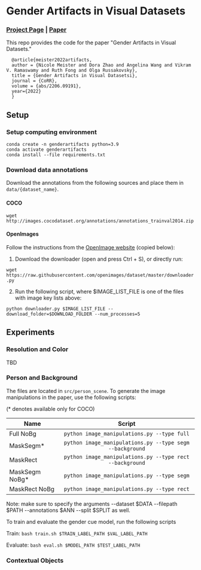 # Gender Artifacts in Visual Datasets
### [Project Page](https://princetonvisualai.github.io/gender-artifacts/) | [Paper](https://arxiv.org/abs/2206.09191)

This repo provides the code for the paper "Gender Artifacts in Visual Datasets."

```
  @article{meister2022artifacts,
  author = {Nicole Meister and Dora Zhao and Angelina Wang and Vikram V. Ramaswamy and Ruth Fong and Olga Russakovsky},
  title = {Gender Artifacts in Visual Datasetsi},
  journal = {CoRR},
  volume = {abs/2206.09191},
  year={2022}
  }
```

## Setup

### Setup computing environment
```
conda create -n genderartifacts python=3.9
conda activate genderartifacts 
conda install --file requirements.txt
```

### Download data annotations
Download the annotations from the following sources and place them in ```data/{dataset_name}```. 
#### COCO
```wget http://images.cocodataset.org/annotations/annotations_trainval2014.zip```

#### OpenImages
Follow the instructions from the [OpenImage website](https://storage.googleapis.com/openimages/web/extended.html) (copied below):

1. Download the downloader (open and press Ctrl + S), or directly run:

```wget https://raw.githubusercontent.com/openimages/dataset/master/downloader.py```

2. Run the following script, where $IMAGE_LIST_FILE is one of the files with image key lists above:

```python downloader.py $IMAGE_LIST_FILE --download_folder=$DOWNLOAD_FOLDER --num_processes=5```



## Experiments
### Resolution and Color
TBD 

### Person and Background
The files are located in ```src/person_scene```. To generate the image manipulations in the paper, use the following scripts:

(* denotes available only for COCO)

| Name      | Script         | 
| ------------- |:-------------:| 
| Full NoBg     | ```python image_manipulations.py --type full``` | 
| MaskSegm*     | ```python image_manipulations.py --type segm --background```    |   
| MaskRect      | ```python image_manipulations.py --type rect --background```     |   
| MaskSegm NoBg*| ```python image_manipulations.py --type segm```             |
| MaskRect NoBg | ```python image_manipulations.py --type rect```              |

Note: make sure to specify the arguments --dataset $DATA --filepath $PATH --annotations $ANN --split $SPLIT as well. 

To train and evaluate the gender cue model, run the following scripts 

Train: ```bash train.sh $TRAIN_LABEL_PATH $VAL_LABEL_PATH ```

Evaluate: ``` bash eval.sh $MODEL_PATH $TEST_LABEL_PATH ```

### Contextual Objects
